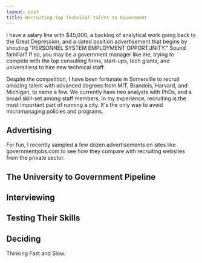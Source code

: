 ```yaml
---
layout: post
title: Recruiting Top Technical Talent to Government 
---
```


I have a salary line with $45,000, a backlog of analytical work going back to the Great Depression, and a dated position advertisement that begins by shouting "PERSONNEL SYSTEM EMPLOYMENT OPPORTUNITY." Sound familiar? If so, you may be a government manager like me, trying to compete with the top consulting firms, start-ups, tech giants, and universitiess to hire new technical staff. 

Despite the competition, I have been fortunate in Somerville to recruit amazing talent with advanced degrees from MIT, Brandeis, Harvard, and Michigan, to name a few. We currently have two analysts with PhDs, and a broad skill-set among staff members. In my experience, recruiting is the most important part of running a city. It's the only way to avoid micromanaging policies and programs.    

## Advertising
For fun, I recently sampled a few dozen advertisements on sites like governmentjobs.com to see how they compare with recruiting websites from the private sector.   

## The University to Government Pipeline

## Interviewing

## Testing Their Skills

## Deciding
Thinking Fast and Slow.